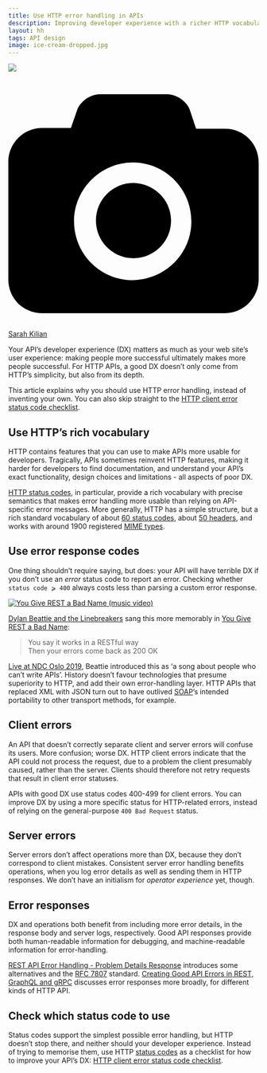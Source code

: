 ```yaml
---
title: Use HTTP error handling in APIs
description: Improving developer experience with a richer HTTP vocabulary
layout: hh
tags: API design
image: ice-cream-dropped.jpg
---
```


![](ice-cream-dropped.jpg)

<a class="unsplash" href="https://unsplash.com/photos/52jRtc2S_VE" rel="noopener noreferrer"><span><svg xmlns="http://www.w3.org/2000/svg" viewBox="0 0 32 32"><title>unsplash-logo</title><path d="M20.8 18.1c0 2.7-2.2 4.8-4.8 4.8s-4.8-2.1-4.8-4.8c0-2.7 2.2-4.8 4.8-4.8 2.7.1 4.8 2.2 4.8 4.8zm11.2-7.4v14.9c0 2.3-1.9 4.3-4.3 4.3h-23.4c-2.4 0-4.3-1.9-4.3-4.3v-15c0-2.3 1.9-4.3 4.3-4.3h3.7l.8-2.3c.4-1.1 1.7-2 2.9-2h8.6c1.2 0 2.5.9 2.9 2l.8 2.4h3.7c2.4 0 4.3 1.9 4.3 4.3zm-8.6 7.5c0-4.1-3.3-7.5-7.5-7.5-4.1 0-7.5 3.4-7.5 7.5s3.3 7.5 7.5 7.5c4.2-.1 7.5-3.4 7.5-7.5z"></path></svg></span><span>Sarah Kilian</span></a>

Your API’s developer experience (DX) matters as much as your web site’s user experience:
making people more successful ultimately makes more people successful.
For HTTP APIs, a good DX doesn’t only come from HTTP’s simplicity, but also from its depth.

This article explains why you should use HTTP error handling, instead of inventing your own.
You can also skip straight to the [HTTP client error status code checklist](http-client-error-checklist).

## Use HTTP’s rich vocabulary

HTTP contains features that you can use to make APIs more usable for developers.
Tragically, APIs sometimes reinvent HTTP features, making it harder for developers to find documentation, and understand your API’s exact functionality, design choices and limitations - all aspects of poor DX.

[HTTP status codes](https://en.wikipedia.org/wiki/List_of_HTTP_status_codes), in particular,
provide a rich vocabulary with precise semantics that makes error handling more usable than relying on API-specific error messages.
More generally, HTTP has a simple structure, but a rich standard vocabulary of 
about [60 status codes](https://en.wikipedia.org/wiki/List_of_HTTP_status_codes), 
about [50 headers](https://en.wikipedia.org/wiki/List_of_HTTP_header_fields), 
and works with around 1900 registered [MIME types](https://en.wikipedia.org/wiki/MIME).

## Use error response codes

One thing shouldn’t require saying, but does:
your API will have terrible DX if you don’t use an _error_ status code to report an error.
Checking whether `status code ⩾ 400` always costs less than parsing a custom error response.

[![You Give REST a Bad Name (music video)](you-give-rest-a-bad-name.png)](https://www.youtube.com/watch?v=nSKp2StlS6s)

[Dylan Beattie and the Linebreakers](https://dylanbeattie.net/music/)
sang this more memorably in
[You Give REST a Bad Name](https://www.youtube.com/watch?v=nSKp2StlS6s):

> You say it works in a RESTful way  
> Then your errors come back as 200 OK

[Live at NDC Oslo 2019](https://www.youtube.com/watch?v=Zq-sGEwPLUQ),
Beattie introduced this as ‘a song about people who can’t write APIs’.
History doesn’t favour technologies that presume superiority to HTTP, and add their own error-handling layer.
HTTP APIs that replaced XML with JSON turn out to have outlived
[SOAP](https://en.wikipedia.org/wiki/SOAP)’s intended portability to other transport methods, for example.

## Client errors

An API that doesn’t correctly separate client and server errors will confuse its users.
More confusion; worse DX.
HTTP client errors indicate that the API could not process the request, due to a problem the client presumably caused, rather than the server.
Clients should therefore not retry requests that result in client error statuses.

APIs with good DX use status codes 400-499 for client errors.
You can improve DX by using a more specific status for HTTP-related errors, instead of relying on the general-purpose `400 Bad Request` status.

## Server errors

Server errors don’t affect operations more than DX, because they don’t correspond to client mistakes.
Consistent server error handling benefits operations, when you log error details as well as sending them in HTTP responses.
We don’t have an initialism for _operator experience_ yet, though.

## Error responses

DX and operations both benefit from including more error details, in the response body and server logs, respectively.
Good API responses provide both human-readable information for debugging, and machine-readable information for error-handling.

[REST API Error Handling - Problem Details Response](https://blog.restcase.com/rest-api-error-handling-problem-details-response/)
introduces some alternatives and the
[RFC 7807](https://tools.ietf.org/html/rfc7807) standard.
[Creating Good API Errors in REST, GraphQL and gRPC](https://apisyouwonthate.com/blog/creating-good-api-errors-in-rest-graphql-and-grpc)
discusses error responses more broadly, for different kinds of HTTP API.

## Check which status code to use

Status codes support the simplest possible error handling, but HTTP doesn’t stop there, and neither should your developer experience.
Instead of trying to memorise them, use HTTP
[status codes](https://en.wikipedia.org/wiki/List_of_HTTP_status_codes) 
as a checklist for how to improve your API’s DX:
[HTTP client error status code checklist](http-client-error-checklist).

